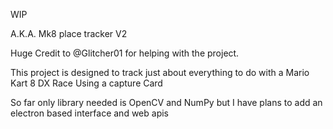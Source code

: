 WIP

A.K.A. Mk8 place tracker V2

Huge Credit to @Glitcher01 for helping with the project.

This project is designed to track just about everything to do with a Mario Kart 8 DX Race Using a capture Card

So far only library needed is OpenCV and NumPy but I have plans to add an electron based interface and web apis
